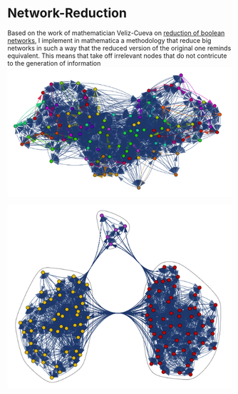 # Network-Reduction
Based on the work of mathematician Veliz-Cueva on [reduction of boolean networks](https://pubmed.ncbi.nlm.nih.gov/21907211/), I implement in mathematica a methodology that reduce big networks in such a way that the reduced version of the original one reminds equivalent. This means that take off irrelevant nodes that do not contricute to the generation of information
![](https://github.com/albertoHdzE/Network-Reduction/blob/main/images/big_network.png)

![](https://github.com/albertoHdzE/Network-Reduction/blob/main/images/net2.png)
